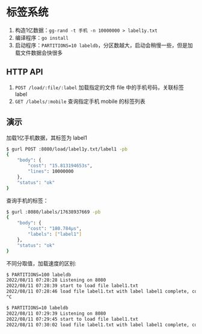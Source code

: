 # 标签系统

1. 构造1亿数据：`gg-rand -t 手机 -n 10000000 > label1y.txt`
1. 编译程序：`go install`
1. 启动程序：`PARTITIONS=10 labeldb`，分区数越大，启动会稍慢一些，但是加载文件数据会快很多

## HTTP API

1. `POST /load/:file/:label` 加载指定的文件 file 中的手机号码，关联标签 label
1. `GET /labels/:mobile` 查询指定手机 mobile 的标签列表

## 演示

加载1亿手机数据，其标签为 label1

```sh
$ gurl POST :8080/load/label1y.txt/label1 -pb
{
    "body": {
        "cost": "15.813194653s",
        "lines": 10000000
    },
    "status": "ok"
}
```

查询手机的标签：

```sh
$ gurl :8080/labels/17638937669 -pb
{
    "body": {
        "cost": "180.784µs",
        "labels": ["label1"]
    },
    "status": "ok"
}
```

不同分取值，加载速度的区别:

```sh
$ PARTITIONS=100 labeldb
2022/08/11 07:28:28 Listening on 8080
2022/08/11 07:28:39 start to load file label1.txt
2022/08/11 07:28:46 load file label1.txt with label label1 complete, cost 6.553783206s
^C

$ PARTITIONS=10 labeldb
2022/08/11 07:29:39 Listening on 8080
2022/08/11 07:29:45 start to load file label1.txt
2022/08/11 07:30:02 load file label1.txt with label label1 complete, cost 16.577362323s
```
